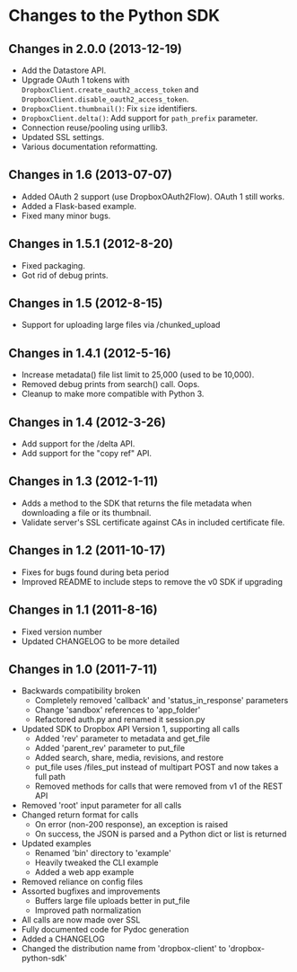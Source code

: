 Changes to the Python SDK
=========================

Changes in 2.0.0 (2013-12-19)
-----------------------------
- Add the Datastore API.
- Upgrade OAuth 1 tokens with `DropboxClient.create_oauth2_access_token` and `DropboxClient.disable_oauth2_access_token`.
- `DropboxClient.thumbnail()`: Fix `size` identifiers.
- `DropboxClient.delta()`: Add support for `path_prefix` parameter.
- Connection reuse/pooling using urllib3.
- Updated SSL settings.
- Various documentation reformatting.

Changes in 1.6 (2013-07-07)
----------------
- Added OAuth 2 support (use DropboxOAuth2Flow).  OAuth 1 still works.
- Added a Flask-based example.
- Fixed many minor bugs.

Changes in 1.5.1 (2012-8-20)
-----------------
- Fixed packaging.
- Got rid of debug prints.

Changes in 1.5 (2012-8-15)
--------------------------
- Support for uploading large files via /chunked_upload

Changes in 1.4.1 (2012-5-16)
----------------------------
- Increase metadata() file list limit to 25,000 (used to be 10,000).
- Removed debug prints from search() call.  Oops.
- Cleanup to make more compatible with Python 3.

Changes in 1.4 (2012-3-26)
--------------------------
- Add support for the /delta API.
- Add support for the "copy ref" API.

Changes in 1.3 (2012-1-11)
--------------------------
- Adds a method to the SDK that returns the file metadata when downloading a
  file or its thumbnail.
- Validate server's SSL certificate against CAs in included certificate file.

Changes in 1.2 (2011-10-17)
---------------------------
- Fixes for bugs found during beta period
- Improved README to include steps to remove the v0 SDK if upgrading

Changes in 1.1 (2011-8-16)
--------------------------
- Fixed version number
- Updated CHANGELOG to be more detailed

Changes in 1.0 (2011-7-11)
--------------------------
- Backwards compatibility broken
   - Completely removed 'callback' and 'status\_in\_response' parameters
   - Change 'sandbox' references to 'app\_folder'
   - Refactored auth.py and renamed it session.py
- Updated SDK to Dropbox API Version 1, supporting all calls
   - Added 'rev' parameter to metadata and get\_file
   - Added 'parent\_rev' parameter to put\_file
   - Added search, share, media, revisions, and restore
   - put\_file uses /files\_put instead of multipart POST and now takes a full path
   - Removed methods for calls that were removed from v1 of the REST API
- Removed 'root' input parameter for all calls
- Changed return format for calls
   - On error (non-200 response), an exception is raised
   - On success, the JSON is parsed and a Python dict or list is returned
- Updated examples
   - Renamed 'bin' directory to 'example'
   - Heavily tweaked the CLI example
   - Added a web app example
- Removed reliance on config files
- Assorted bugfixes and improvements
   - Buffers large file uploads better in put\_file
   - Improved path normalization
- All calls are now made over SSL
- Fully documented code for Pydoc generation
- Added a CHANGELOG
- Changed the distribution name from 'dropbox-client' to 'dropbox-python-sdk'
